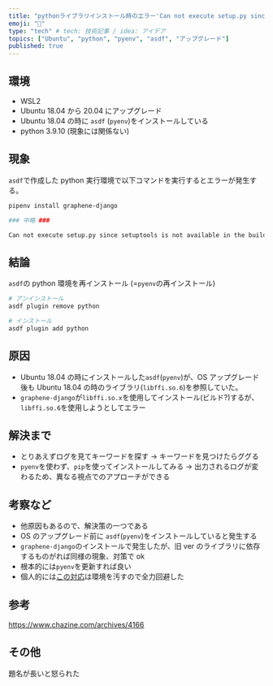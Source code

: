 ```yaml
---
title: "pythonライブラリインストール時のエラー'Can not execute setup.py since ...'を解消した話"
emoji: "🦁"
type: "tech" # tech: 技術記事 / idea: アイデア
topics: ["Ubuntu", "python", "pyenv", "asdf", "アップグレード"]
published: true
---
```


## 環境

- WSL2
- Ubuntu 18.04 から 20.04 にアップグレード
- Ubuntu 18.04 の時に `asdf` (`pyenv`)をインストールしている
- python 3.9.10 (現象には関係ない)

## 現象

`asdf`で作成した python 実行環境で以下コマンドを実行するとエラーが発生する。

```bash
pipenv install graphene-django

### 中略 ###

Can not execute setup.py since setuptools is not available in the build environment
```

## 結論

`asdf`の python 環境を再インストール (=`pyenv`の再インストール)

```bash
# アンインストール
asdf plugin remove python

# インストール
asdf plugin add python
```

## 原因

- Ubuntu 18.04 の時にインストールした`asdf`(`pyenv`)が、OS アップグレード後も Ubuntu 18.04 の時のライブラリ(`libffi.so.6`)を参照していた。
- `graphene-django`が`libffi.so.x`を使用してインストール(ビルド?)するが、`libffi.so.6`を使用しようとしてエラー

## 解決まで

- とりあえずログを見てキーワードを探す
  -> キーワードを見つけたらググる
- `pyenv`を使わず、`pip`を使ってインストールしてみる
  -> 出力されるログが変わるため、異なる視点でのアプローチができる

## 考察など

- 他原因もあるので、解決策の一つである
- OS のアップグレード前に `asdf`(`pyenv`)をインストールしていると発生する
- `graphene-django`のインストールで発生したが、旧 ver のライブラリに依存するものがれば同様の現象、対策で ok
- 根本的には`pyenv`を更新すれば良い
- 個人的には[この対応](https://www.chazine.com/archives/4166)は環境を汚すので全力回避した

## 参考

<https://www.chazine.com/archives/4166>

## その他

題名が長いと怒られた

